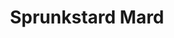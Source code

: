 ---
slug: sprunkstard-mard
title: Sprunkstard Mard
description: "Sprunkstard Mard is an exciting online game. Play for free directly in your browser!"
icon: /images/new_mods/Sprunkstard Mard.png
url: https://wowtbc.net/sprunkin/sprunkstard-mard/index.html
previewImage: /images/new_mods/Sprunkstard Mard.png
type: new mods

# SEO配置
seo:
  title: "Sprunkstard Mard - Play Free Online Game | Fun Browser Games"
  description: "Sprunkstard Mard - Play this fun online game for free in your browser. No download required!"
  ogImage: "/images/new_mods/Sprunkstard Mard.png"
  keywords: "sprunkstard-mard, online game, browser game, free game, new mods game, play online"

videoUrls:
  - https://www.youtube.com/embed/example1
  - https://www.youtube.com/embed/example2

whyPlay:
  title: "Why Play Sprunkstard Mard?"
  items:
    - "Immersive Gameplay: Sprunkstard Mard offers an engaging and immersive gaming experience that will keep you entertained for hours"
    - "Challenging Levels: Test your skills with increasingly difficult challenges and obstacles"
    - "Beautiful Graphics: Enjoy stunning visuals and smooth animations that bring the game world to life"
    - "Regular Updates: New content and features are added regularly to keep the game fresh and exciting"
    - "Free to Play: Experience all the fun without spending a penny"
    - "Community Features: Connect with other players, share strategies, and compete for high scores"
    - "Cross-Platform: Play on any device with a web browser, no downloads required"

features:
  title: "Key Features of Sprunkstard Mard"
  image: "/images/new_mods/Sprunkstard Mard.png"
  items:
    - "Intuitive Controls: Easy to learn controls make Sprunkstard Mard accessible for players of all skill levels"
    - "Multiple Game Modes: Enjoy various gameplay options that provide different challenges and experiences"
    - "Character Customization: Personalize your gaming experience with unique characters and items"
    - "Achievement System: Complete special tasks to earn rewards and recognition"
    - "Leaderboards: Compete with players worldwide and see who can achieve the highest scores"

characteristics:
  title: "Game Characteristics"
  image: "/images/new_mods/Sprunkstard Mard.png"
  items:
    - "Genre: New mods game with elements of strategy and skill"
    - "Difficulty: Suitable for both casual gamers and those seeking a challenge"
    - "Play Time: Quick sessions or extended gameplay, depending on your preference"
    - "Art Style: Vibrant and engaging visuals that enhance the gaming experience"
    - "Sound Design: Immersive audio that complements the gameplay perfectly"

info: "Sprunkstard Mard is an exciting online game that offers players a unique and engaging gaming experience. With its intuitive controls, stunning visuals, and challenging gameplay, Sprunkstard Mard provides hours of entertainment for players of all ages and skill levels. Whether you're looking for a quick gaming session during a break or an extended play session, Sprunkstard Mard delivers an immersive experience that will keep you coming back for more. The game features multiple levels of increasing difficulty, ensuring that players are constantly challenged as they progress. With regular updates adding new content and features, Sprunkstard Mard remains fresh and exciting, providing endless entertainment options for its growing community of players."

howToPlayIntro: "Welcome to Sprunkstard Mard! This guide will walk you through the basics and help you master the game. Whether you're a beginner or looking to improve your skills, these tips and instructions will enhance your gaming experience."

howToPlaySteps:
  - title: "Getting Started"
    description: "Begin your Sprunkstard Mard adventure by familiarizing yourself with the controls. Use your keyboard or mouse to navigate through the game interface. The tutorial will guide you through the basic mechanics and help you understand the objectives."
  - title: "Understanding the Objectives"
    description: "In Sprunkstard Mard, your main goal is to progress through levels by completing specific objectives. Each level presents unique challenges that require different strategies and approaches."
  - title: "Mastering the Controls"
    description: "Practice using the controls to improve your precision and reaction time. Sprunkstard Mard requires quick reflexes and strategic thinking to overcome obstacles and defeat opponents."
  - title: "Utilizing Power-ups"
    description: "Collect power-ups throughout the game to enhance your abilities and overcome difficult challenges. Each power-up offers unique advantages that can be crucial for success."
  - title: "Developing Strategies"
    description: "As you progress in Sprunkstard Mard, develop effective strategies for different scenarios. Analyze patterns, anticipate challenges, and adapt your approach to maximize your performance."

faq:
  title: "Frequently Asked Questions about Sprunkstard Mard"
  items:
    - question: "Is Sprunkstard Mard free to play?"
      answer: "Yes, Sprunkstard Mard is completely free to play directly in your web browser. No downloads or purchases are required to enjoy the full game experience."
    - question: "Can I play Sprunkstard Mard on mobile devices?"
      answer: "Yes, Sprunkstard Mard is optimized for both desktop and mobile play. You can enjoy the game on any device with a web browser and internet connection."
    - question: "Are there any in-game purchases?"
      answer: "While Sprunkstard Mard is free to play, there may be optional in-game purchases available for cosmetic items or additional features that don't affect core gameplay."
    - question: "How often is Sprunkstard Mard updated?"
      answer: "The developers regularly update Sprunkstard Mard with new content, features, and improvements based on player feedback and game performance."
    - question: "Can I play Sprunkstard Mard offline?"
      answer: "Currently, Sprunkstard Mard requires an internet connection to play as it's a browser-based online game."
    - question: "Is Sprunkstard Mard suitable for children?"
      answer: "Yes, Sprunkstard Mard is designed to be family-friendly and suitable for players of all ages."
    - question: "How do I report bugs or issues?"
      answer: "If you encounter any problems while playing Sprunkstard Mard, you can report them through the game's support page or contact the developers directly through their website."
    - question: "Still Have Questions?"
      answer: "If you have additional questions about Sprunkstard Mard that aren't covered in this FAQ, please visit our support center or contact our customer service team for assistance."
---